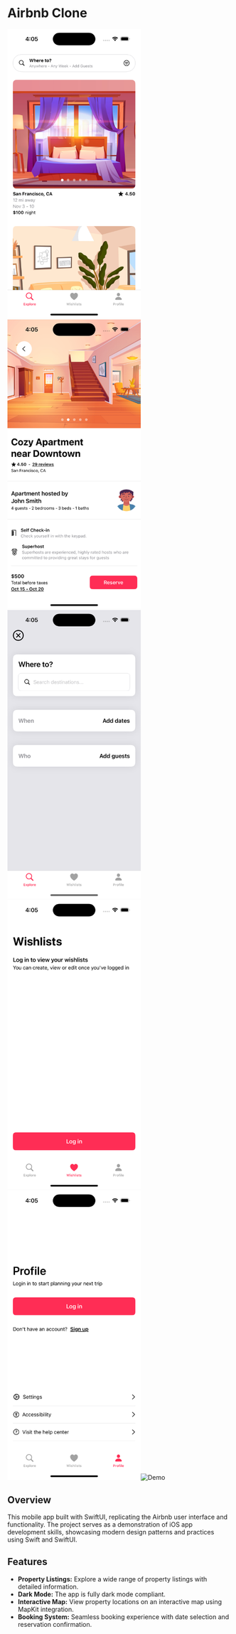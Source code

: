 # Airbnb Clone  

<img src="./Screenshots/Home.png" alt="Home" width="300"/><img src="./Screenshots/Detail.png" alt="Detail" width="300"/>
<img src="./Screenshots/Search.png" alt="Search" width="300"/><img src="./Screenshots/Wishlist.png" alt="Wishlist" width="300"/><img src="./Screenshots/Profile.png" alt="Profile" width="300"/><img src="./Screenshots/Demo.gif" alt="Demo" width="300"/>




## Overview  

This mobile app built with SwiftUI, replicating the Airbnb user interface and functionality. The project serves as a demonstration of iOS app development skills, showcasing modern design patterns and practices using Swift and SwiftUI.  

## Features  

- **Property Listings:** Explore a wide range of property listings with detailed information.  
- **Dark Mode:** The app is fully dark mode compliant.  
- **Interactive Map:** View property locations on an interactive map using MapKit integration.  
- **Booking System:** Seamless booking experience with date selection and reservation confirmation.  

